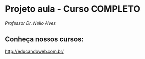 # Projeto aula - Curso COMPLETO
###### Professor Dr. Nelio Alves

## Conheça nossos cursos:

http://educandoweb.com.br/
